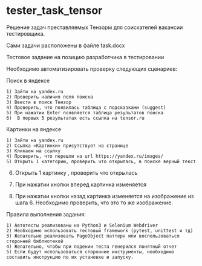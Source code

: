 # tester_task_tensor
Решение задач преставляемых Тензорм для соискателей вакансии тестировщика.

Сами задачи расположены в файле task.docx

Тестовое задание на позицию разработчика в тестировании


Необходимо автоматизировать проверку следующих сценариев:

Поиск в яндексе

    1) Зайти на yandex.ru
    2) Проверить наличия поля поиска
    3) Ввести в поиск Тензор
    4) Проверить, что появилась таблица с подсказками (suggest) 
    5) При нажатии Enter появляется таблица результатов поиска
    6)  В первых 5 результатах есть ссылка на tensor.ru
    
Картинки на яндексе

    1) Зайти на yandex.ru
    2) Ссылка «Картинки» присутствует на странице
    3) Кликаем на ссылку
    4) Проверить, что перешли на url https://yandex.ru/images/
    5) Открыть 1 категорию, проверить что открылась, в поиске верный текст


6) Открыть 1 картинку , проверить что открылась

7) При нажатии кнопки вперед  картинка изменяется

8) При нажатии кнопки назад картинка изменяется на изображение из шага 6. Необходимо проверить, что это то же изображение.
 
Правила выполнения задания:

    1) Автотесты реализованы на Python3 и Selenium Webdriver
    2) Необходимо использовать тестовый framework (pytest, unittest и тд)
    3) Желательно реализовать PageObject паттерн или воспользоваться сторонней библиотекой
    4) Желательно, чтобы при падении теста генерился понятный отчет
    5) Если будут использоваться сторонние инструменты, необходимо составить инструкцию по их установке и запуску.

